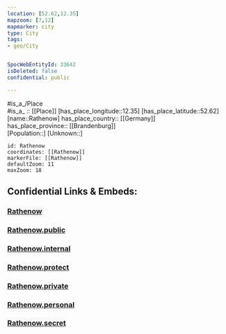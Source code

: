 ```yaml
---
location: [52.62,12.35] 
mapzoom: [7,12] 
mapmarker: city 
type: City
tags:
- geo/City


SpocWebEntityId: 33642
isDeleted: false
confidential: public

---
```

#is_a_/Place  
#is_a_ :: [[Place]] 
[has_place_longitude::12.35] 
[has_place_latitude::52.62] 
[name::Rathenow] 
has_place_country:: [[Germany]]  
has_place_province:: [[Brandenburg]]  
[Population::] 
[Unknown::] 


```leaflet
id: Rathenow
coordinates: [[Rathenow]] 
markerFile: [[Rathenow]] 
defaultZoom: 11 
maxZoom: 18
```


## Confidential Links & Embeds: 

### [Rathenow](/_Standards/Earth/Continent/Europe/Europe~Central/Germany/Germany~East/Brandenburg/counties~Brandenburg/Havelland/cities~Havelland/Rathenow.md) 

### [Rathenow.public](/_public/Earth/Continent/Europe/Europe~Central/Germany/Germany~East/Brandenburg/counties~Brandenburg/Havelland/cities~Havelland/Rathenow.public.md) 

### [Rathenow.internal](/_internal/Earth/Continent/Europe/Europe~Central/Germany/Germany~East/Brandenburg/counties~Brandenburg/Havelland/cities~Havelland/Rathenow.internal.md) 

### [Rathenow.protect](/_protect/Earth/Continent/Europe/Europe~Central/Germany/Germany~East/Brandenburg/counties~Brandenburg/Havelland/cities~Havelland/Rathenow.protect.md) 

### [Rathenow.private](/_private/Earth/Continent/Europe/Europe~Central/Germany/Germany~East/Brandenburg/counties~Brandenburg/Havelland/cities~Havelland/Rathenow.private.md) 

### [Rathenow.personal](/_personal/Earth/Continent/Europe/Europe~Central/Germany/Germany~East/Brandenburg/counties~Brandenburg/Havelland/cities~Havelland/Rathenow.personal.md) 

### [Rathenow.secret](/_secret/Earth/Continent/Europe/Europe~Central/Germany/Germany~East/Brandenburg/counties~Brandenburg/Havelland/cities~Havelland/Rathenow.secret.md)

